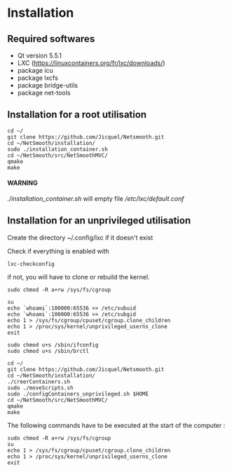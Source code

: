 # Installation
## Required softwares

* Qt version 5.5.1
* LXC (https://linuxcontainers.org/fr/lxc/downloads/)
* package icu
* package lxcfs
* package bridge-utils
* package net-tools

## Installation for a root utilisation

	cd ~/
	git clone https://github.com/Jicquel/Netsmooth.git
	cd ~/NetSmooth/installation/  
	sudo ./installation_container.sh
	cd ~/NetSmooth/src/NetSmoothMVC/  
	qmake
	make

#### WARNING
*./installation_container.sh* will empty file */etc/lxc/default.conf*

## Installation for an unprivileged utilisation

Create the directory ~/.config/lxc if it doesn't exist

Check if everything is enabled with 

	lxc-checkconfig
if not, you will have to clone or rebuild the kernel.

	sudo chmod -R a+rw /sys/fs/cgroup

	su
	echo `whoami`:100000:65536 >> /etc/subuid   
	echo `whoami`:100000:65536 >> /etc/subgid
	echo 1 > /sys/fs/cgroup/cpuset/cgroup.clone_children
	echo 1 > /proc/sys/kernel/unprivileged_userns_clone  
	exit
	
	sudo chmod u+s /sbin/ifconfig
	sudo chmod u+s /sbin/brctl
	
	cd ~/
	git clone https://github.com/Jicquel/Netsmooth.git   
	cd ~/NetSmooth/installation/  
	./creerContainers.sh
	sudo ./moveScripts.sh
	sudo ./configContainers_unprivileged.sh $HOME
 	cd ~/NetSmooth/src/NetSmoothMVC/  
	qmake  
	make

The following commands have to be executed at the start of the computer :  

	sudo chmod -R a+rw /sys/fs/cgroup
	su
	echo 1 > /sys/fs/cgroup/cpuset/cgroup.clone_children
	echo 1 > /proc/sys/kernel/unprivileged_userns_clone  
	exit
